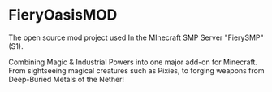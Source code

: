 # FieryOasisMOD
The open source mod project used In the MInecraft SMP Server "FierySMP" (S1).


Combining Magic & Industrial Powers into one major add-on for Minecraft.
From sightseeing magical creatures such as Pixies, to forging weapons from Deep-Buried Metals of the Nether!
